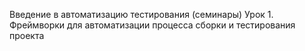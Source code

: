 Введение в автоматизацию тестирования (семинары)
Урок 1. Фреймворки для автоматизации процесса сборки и тестирования проекта
